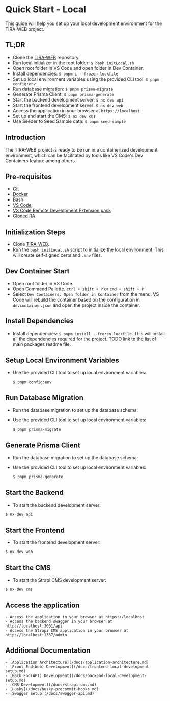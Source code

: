 # Quick Start - Local

This guide will help you set up your local development environment for the TIRA-WEB project.

## TL;DR

- Clone the [TIRA-WEB](https://github.com/Tach-Internal/Tach-RA-Web-V2) repository.
- Run local initializer in the root folder: `$ bash initLocal.sh`
- Open root folder in VS Code and open folder in Dev Container.
- Install dependencies: `$ pnpm i --frozen-lockfile`
- Set up local environment variables using the provided CLI tool: `$ pnpm config:env`
- Run database migration: `$ pnpm prisma-migrate`
- Generate Prisma Client: `$ pnpm prisma-generate`
- Start the backend development server: `$ nx dev api`
- Start the frontend development server: `$ nx dev web`
- Access the application in your browser at `https://localhost`
- Set up and start the CMS: `$ nx dev cms`
- Use Seeder to Seed Sample data: `$ pnpm seed-sample`

## Introduction

The TIRA-WEB project is ready to be run in a containerized development environment, which can be facilitated by tools like VS Code's Dev Containers feature among others.

## Pre-requisites

- [Git](https://git-scm.com/)
- [Docker](https://www.docker.com/)
- [Bash](https://www.gnu.org/software/bash/)
- [VS Code](https://code.visualstudio.com/)
- [VS Code Remote Development Extension pack](https://marketplace.visualstudio.com/items?itemName=ms-vscode-remote.vscode-remote-extensionpack)
- [Cloned RA](https://github.com/Tach-Ignite/tach-ra-web)

## Initialization Steps

- Clone [TIRA-WEB](https://github.com/Tach-Internal/Tach-RA-Web-V2).
- Run the `bash initLocal.sh` script to initialize the local environment. This will create self-signed certs and `.env` files.

## Dev Container Start

- Open root folder in VS Code.
- Open Command Pallette. `ctrl + shift + P` or `cmd + shift + P`
- Select `Dev Containers: Open folder in Container` from the menu.
  VS Code will rebuild the container based on the configuration in `devcontainer.json` and open the project inside the container.

## Install Dependencies

- Install dependencies: `$ pnpm install --frozen-lockfile`. This will install all the dependencies required for the project.
  TODO link to the list of main packages readme file.

## Setup Local Environment Variables

- Use the provided CLI tool to set up local environment variables:
  ```bash
  $ pnpm config:env
  ```

## Run Database Migration

- Run the database migration to set up the database schema:

- Use the provided CLI tool to set up local environment variables:
  ```bash
  $ pnpm prisma-migrate
  ```

## Generate Prisma Client

- Run the database migration to set up the database schema:

- Use the provided CLI tool to set up local environment variables:
  ```bash
  $ pnpm prisma-generate
  ```

## Start the Backend

- To start the backend development server:

```bash
$ nx dev api
```

## Start the Frontend

- To start the frontend development server:

```bash
$ nx dev web
```

## Start the CMS

- To start the Strapi CMS development server:

```bash
$ nx dev cms
```

## Access the application

    - Access the application in your browser at https://localhost
    - Access the backend swagger in your browser at http://localhost:3001/api
    - Access the Strapi CMS application in your browser at http://localhost:1337/admin

## Additional Documentation

    - [Application Architecture](/docs/application-architecture.md)
    - [Front End(Web) Development](/docs/frontend-local-development-setup.md)
    - [Back End(API) Development](/docs/backend-local-development-setup.md)
    - [CMS Development](/docs/strapi-cms.md)
    - [Husky](/docs/husky-precommit-hooks.md)
    - [Swagger Setup](/docs/swagger-api.md)
